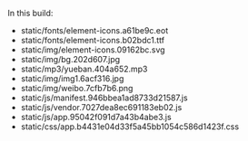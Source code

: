 In this build:

- static/fonts/element-icons.a61be9c.eot
- static/fonts/element-icons.b02bdc1.ttf
- static/img/element-icons.09162bc.svg
- static/img/bg.202d607.jpg
- static/mp3/yueban.404a652.mp3
- static/img/img1.6acf316.jpg
- static/img/weibo.7cfb7b6.png
- static/js/manifest.946bbea1ad8733d21587.js
- static/js/vendor.7027dea8ec691183eb02.js
- static/js/app.95042f091d7a43b4abe3.js
- static/css/app.b4431e04d33f5a45bb1054c586d1423f.css
